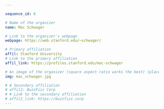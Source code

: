```yaml
---

sequence_id: 6

# Name of the organizer
name: Mac Schwager

# Link to the organizer's webpage
webpage: https://web.stanford.edu/~schwager/

# Primary affiliation
affil: Stanford University
# Link to the primary affiliation
affil_link: https://profiles.stanford.edu/mac-schwager

# An image of the organizer (square aspect ratio works the best) (place in the `assets/img/organizers` directory)
img: mac_schwager.jpg

# # Secondary affiliation
# affil2: BuzzFizz Corp
# # Link to the secondary affiliation
# affil2_link: https://buzzfizz.corp
---
```

